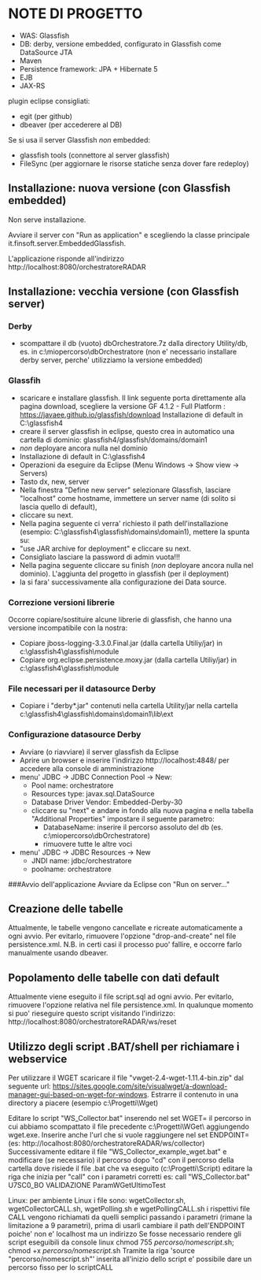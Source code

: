 # NOTE DI PROGETTO

* WAS: Glassfish
* DB: derby, versione embedded, configurato in Glassfish come DataSource JTA
* Maven
* Persistence framework: JPA + Hibernate 5
* EJB
* JAX-RS

plugin eclipse consigliati:
* egit (per github)
* dbeaver (per accederere al DB)

Se si usa il server Glassfish *non* embedded: 
* glassfish tools (connettore al server glassfish)
* FileSync (per aggiornare le risorse statiche senza dover fare redeploy)

## Installazione: nuova versione (con Glassfish embedded)
Non serve installazione.

Avviare il server con "Run as application" e scegliendo la classe principale it.finsoft.server.EmbeddedGlassfish.

L'applicazione risponde all'indirizzo http://localhost:8080/orchestratoreRADAR


## Installazione: vecchia versione (con Glassfish server)


### Derby
* scompattare il db (vuoto) dbOrchestratore.7z dalla directory Utility/db, es. in c:\miopercorso\dbOrchestratore
  (non e' necessario installare derby server, perche' utilizziamo la versione embedded)

### Glassfih
* scaricare e installare glassfish. Il link seguente porta direttamente alla pagina download,
  scegliere la versione GF 4.1.2 - Full Platform :
  https://javaee.github.io/glassfish/download
  Installazione di default in C:\glassfish4
* creare il server glassfish in eclipse, questo crea in automatico una cartella di dominio:
  glassfish4/glassfish/domains/domain1
* *non* deployare ancora nulla nel dominio
* Installazione di default in C:\glassfish4
* Operazioni da eseguire da Eclipse (Menu Windows -> Show view -> Servers)
* Tasto dx, new, server
* Nella finestra "Define new server" selezionare Glassfish, lasciare "localhost" come hostname, immettere un server name (di solito si lascia quello di default),
* cliccare su next.
* Nella pagina seguente ci verra' richiesto il path dell'installazione (esempio: C:\glassfish4\glassfish\domains\domain1), mettere la spunta su:
* "use JAR archive for deployment" e cliccare su next.
* Consigliato lasciare la password di admin vuota!!!
* Nella pagina seguente cliccare su finish  (*non* deployare ancora nulla nel dominio). L'aggiunta del progetto in glassfish (per il deployment) 
* la si fara' successivamente alla configurazione dei Data source.

### Correzione versioni librerie
Occorre copiare/sostituire alcune librerie di glassfish, che hanno una versione incompatibile con la nostra:
* Copiare jboss-logging-3.3.0.Final.jar (dalla cartella Utiliy/jar) in c:\glassfish4\glassfish\module
* Copiare org.eclipse.persistence.moxy.jar (dalla cartella Utiliy/jar) in c:\glassfish4\glassfish\module

### File necessari per il datasource Derby
* Copiare i "derby*.jar" contenuti nella cartella Utility/jar nella cartella c:\glassfish4\glassfish\domains\domain1\lib\ext

### Configurazione datasource Derby
* Avviare (o riavviare) il server glassfish da Eclipse 
* Aprire un browser e inserire l'indirizzo http://localhost:4848/ per accedere alla console di amministrazione
* menu' JDBC -> JDBC Connection Pool -> New:
  * Pool name: orchestratore
  * Resources type: javax.sql.DataSource
  * Database Driver Vendor: Embedded-Derby-30
  * cliccare su "next" e andare in fondo alla nuova pagina e nella tabella "Additional Properties" impostare il seguente parametro:
    * DatabaseName: inserire il percorso assoluto del db (es. c:\miopercorso\dbOrchestratore)
    * rimuovere tutte le altre voci
* menu' JDBC -> JDBC Resources -> New
  *  JNDI name: jdbc/orchestratore 
  *  poolname: orchestratore

###Avvio dell'applicazione
Avviare da Eclipse con "Run on server..."

## Creazione delle tabelle
Attualmente, le tabelle vengono cancellate e ricreate automaticamente a ogni avvio.
Per evitarlo, rimuovere l'opzione "drop-and-create" nel file persistence.xml.
N.B. in certi casi il processo puo' fallire, e occorre farlo manualmente usando dbeaver. 

## Popolamento delle tabelle con dati default
Attualmente viene eseguito il file script.sql ad ogni avvio.
Per evitarlo, rimuovere l'opzione relativa nel file persistence.xml.
In qualunque momento si puo' rieseguire questo script visitando l'indirizzo:
http://localhost:8080/orchestratoreRADAR/ws/reset

## Utilizzo degli script .BAT/shell per richiamare i webservice
Per utilizzare il WGET scaricare il file "vwget-2.4-wget-1.11.4-bin.zip" dal seguente url:
https://sites.google.com/site/visualwget/a-download-manager-gui-based-on-wget-for-windows.
Estrarre il contenuto in una directory a piacere (esempio c:\Progetti\Wget)

Editare lo script "WS_Collector.bat" inserendo nel set WGET= 
il percorso in cui abbiamo scompattato il file precedente c:\Progetti\WGet\ aggiungendo wget.exe.
Inserire anche l'url che si vuole raggiungere nel set ENDPOINT= (es: http://localhost:8080/orchestratoreRADAR/ws/collector)
Successivamente editare il file "WS_Collector_example_wget.bat" e modificare (se necessario) il percorso dopo "cd" con il 
percorso della cartella dove risiede il file .bat che va eseguito (c:\Progetti\Script)
editare la riga che inizia per "call" con i parametri corretti 
es: call "WS_Collector.bat" U7SC0_BO VALIDAZIONE ParamWGetUltimoTest

Linux: per ambiente Linux i file sono: wgetCollector.sh, wgetCollectorCALL.sh, wgetPolling.sh e wgetPollingCALL.sh
i rispettivi file CALL vengono richiamati da quelli semplici passando i parametri (rimane la limitazione a 9 parametri),
prima di usarli cambiare il path dell'ENDPOINT poiche' non e' localhost ma un indirizzo
Se fosse necessario rendere gli script eseguibili da console linux
	chmod 755 *percorso/nomescript*.sh; chmod +x *percorso/nomescript*.sh
Tramite la riga 'source "percorso/nomescript.sh"' inserita all'inizio dello script 
e' possibile dare un percorso fisso per lo scriptCALL
